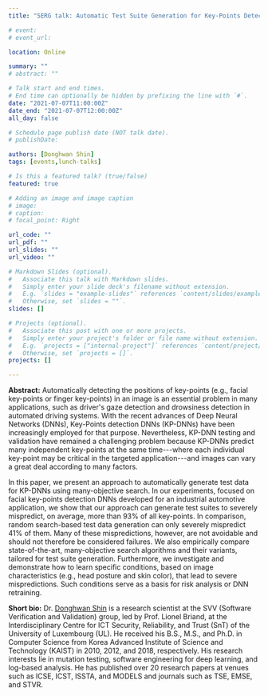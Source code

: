 ```yaml
---
title: "SERG talk: Automatic Test Suite Generation for Key-Points Detection DNNs using Many-Objective Search"

# event: 
# event_url: 

location: Online

summary: ""
# abstract: ""

# Talk start and end times.
# End time can optionally be hidden by prefixing the line with `#`.
date: "2021-07-07T11:00:00Z"
date_end: "2021-07-07T12:00:00Z"
all_day: false

# Schedule page publish date (NOT talk date).
# publishDate:

authors: [Donghwan Shin]
tags: [events,lunch-talks]

# Is this a featured talk? (true/false)
featured: true

# Adding an image and image caption
# image:
# caption: 
# focal_point: Right

url_code: ""
url_pdf: ""
url_slides: ""
url_video: ""

# Markdown Slides (optional).
#   Associate this talk with Markdown slides.
#   Simply enter your slide deck's filename without extension.
#   E.g. `slides = "example-slides"` references `content/slides/example-slides.md`.
#   Otherwise, set `slides = ""`.
slides: []

# Projects (optional).
#   Associate this post with one or more projects.
#   Simply enter your project's folder or file name without extension.
#   E.g. `projects = ["internal-project"]` references `content/project/deep-learning/index.md`.
#   Otherwise, set `projects = []`.
projects: []

---
```



**Abstract:** Automatically detecting the positions of key-points (e.g., facial key-points or finger key-points) in an image is an essential problem in many applications, such as driver's gaze detection and drowsiness detection in automated driving systems. With the recent advances of Deep Neural Networks (DNNs), Key-Points detection DNNs (KP-DNNs) have been increasingly employed for that purpose. Nevertheless, KP-DNN testing and validation have remained a challenging problem because KP-DNNs predict many independent key-points at the same time---where each individual key-point may be critical in the targeted application---and images can vary a great deal according to many factors. 

In this paper, we present an approach to automatically generate test data for KP-DNNs using many-objective search. In our experiments, focused on facial key-points detection DNNs developed for an industrial automotive application, we show that our approach can generate test suites to severely mispredict, on average, more than 93% of all key-points. In comparison, random search-based test data generation can only severely mispredict 41% of them. Many of these mispredictions, however, are not avoidable and should not therefore be considered failures. We also empirically compare state-of-the-art, many-objective search algorithms and their variants, tailored for test suite generation. Furthermore, we investigate and demonstrate how to learn specific conditions, based on image characteristics (e.g., head posture and skin color), that lead to severe mispredictions. Such conditions serve as a basis for risk analysis or DNN retraining.

**Short bio:** Dr. [Donghwan Shin](https://donghwan-shin.github.io) is a research scientist at the SVV (Software Verification and Validation) group, led by Prof. Lionel Briand, at the Interdisciplinary Centre for ICT Security, Reliability, and Trust (SnT) of the University of Luxembourg (UL). He received his B.S., M.S., and Ph.D. in Computer Science from Korea Advanced Institute of Science and Technology (KAIST) in 2010, 2012, and 2018, respectively. His research interests lie in mutation testing, software engineering for deep learning, and log-based analysis. He has published over 20 research papers at venues such as ICSE, ICST, ISSTA, and MODELS and journals such as TSE, EMSE, and STVR.







